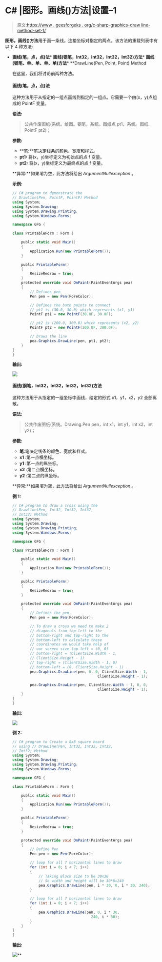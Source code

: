 # C# |图形。画线()方法|设置–1

> 原文:[https://www . geesforgeks . org/c-sharp-graphics-draw line-method-set-1/](https://www.geeksforgeeks.org/c-sharp-graphics-drawline-method-set-1/)

**图形。画线()方法**用于画一条线，连接坐标对指定的两点。该方法的重载列表中有以下 4 种方法:

*   **画线(笔，点，点)法***   **画线(钢笔，Int32，Int32，Int32，Int32)方法***   **画线(钢笔、单、单、单、单)方法***   **DrawLine(Pen, Point, Point) Method

    在这里，我们将讨论前两种方法。

    #### 画线(笔，点，点)法

    这种方法用于从指定的一组点画线到指定的一组点。它需要一个由(x，y)点组成的 PointF 变量。

    **语法:**

    > 公共作废图纸(系统。绘图。钢笔，系统。图纸点 pt1，系统。图纸. PointF pt2)；

    **参数:**

    *   **笔:**笔决定线条的颜色、宽度和样式。
    *   **pt1:** 将(x，y)坐标定义为初始点的点 f 变量。
    *   **pt2:** 将(x，y)坐标定义为最终点的点 f 变量。

    **异常:**如果*笔*为空，此方法将给出 *ArgumentNullexception* 。

    **示例:**

    ```cs
    // C# program to demonstrate the 
    // DrawLine(Pen, PointF, PointF) Method
    using System;
    using System.Drawing;
    using System.Drawing.Printing;
    using System.Windows.Forms;

    namespace GFG {

    class PrintableForm : Form {

        public static void Main()
        {
            Application.Run(new PrintableForm());
        }

        public PrintableForm()
        {
            ResizeRedraw = true;
        }
        protected override void OnPaint(PaintEventArgs pea)
        {
            // Defines pen
            Pen pen = new Pen(ForeColor);

            // Defines the both points to connect
            // pt1 is (30.0, 30.0) which represents (x1, y1)
            PointF pt1 = new PointF(30.0F, 30.0F);

            // pt2 is (200.0, 300.0) which represents (x2, y2)
            PointF pt2 = new PointF(200.0F, 300.0F);

            // Draws the line
            pea.Graphics.DrawLine(pen, pt1, pt2);
        }
    }
    }
    ```

    **输出:**

    ![](img/83680fd6d5718a177a1b328c1c56d656.png)

    #### 画线(钢笔，Int32，Int32，Int32，Int32)方法

    这种方法用于从指定的一组坐标中画线，给定的形式 x1，y1，x2，y2 全部离散。

    **语法:**

    > 公共作废图纸(系统。Drawing.Pen pen，int x1，int y1，int x2，int y2)；

    **参数:**

    *   **笔**:笔决定线条的颜色、宽度和样式。
    *   **x1** :第一点横坐标。
    *   **y1** :第一点的纵坐标。
    *   **x2** :第二点横坐标。
    *   **y2** :第二点的纵坐标。

    **异常:**如果*笔*为空，此方法将给出 *ArgumentNullexception* 。

    **例 1:**

    ```cs
    // C# program to draw a cross using the
    // DrawLine(Pen, Int32, Int32, Int32,
    // Int32) Method
    using System;
    using System.Drawing;
    using System.Drawing.Printing;
    using System.Windows.Forms;

    namespace GFG {

    class PrintableForm : Form {

        public static void Main()
        {
            Application.Run(new PrintableForm());
        }

        public PrintableForm()
        {
            ResizeRedraw = true;
        }

        protected override void OnPaint(PaintEventArgs pea)
        {
            // Defines the pen
            Pen pen = new Pen(ForeColor);

            // To draw a cross we need to make 2 
            // diagonals from top-left to the 
            // bottom-right and top-right to the 
            // bottom-left to calculate these 
            // coordinates we would take help of 
            // our screen size top-left = (0, 0)
            // bottom-right = (ClientSize.Width - 1,
            // ClientSize.Height - 1)
            // top-right = (ClientSize.Width - 1, 0)
            // bottom-left = (0, ClientSize.Height - 1)
            pea.Graphics.DrawLine(pen, 0, 0, ClientSize.Width - 1,
                                           ClientSize.Height - 1);

            pea.Graphics.DrawLine(pen, ClientSize.Width - 1, 0, 0,
                                           ClientSize.Height - 1);
        }
    }
    }
    ```

    **输出:**

    ![](img/e72736825d1e261a588aecc65a413bec.png)

    **例 2:**

    ```cs
    // C# program to Create a 8x8 square board
    // using // DrawLine(Pen, Int32, Int32, Int32,
    // Int32) Method
    using System;
    using System.Drawing;
    using System.Drawing.Printing;
    using System.Windows.Forms;

    namespace GFG {

    class PrintableForm : Form {

        public static void Main()
        {
            Application.Run(new PrintableForm());
        }

        public PrintableForm()
        {
            ResizeRedraw = true;
        }

        protected override void OnPaint(PaintEventArgs pea)
        {
            // Define Pen
            Pen pen = new Pen(ForeColor);

            // loop for all 7 horizontal lines to draw
            for (int i = 0; i < 7; i++) 
            {
                // Taking Block size to be 30x30
                // So width and height will be 30*8=240
                pea.Graphics.DrawLine(pen, i * 30, 0, i * 30, 240);
            }

            // loop for all 7 horizontal lines to draw
            for (int i = 0; i < 7; i++) 
            {
                pea.Graphics.DrawLine(pen, 0, i * 30,
                                        240, i * 30);
            }
        }
    }
    }
    ```

    **输出:**

    ![](img/381cd173e9bd213328205ec6bcbdeb46.png)**